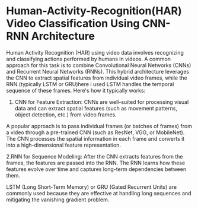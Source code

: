 # Human-Activity-Recognition(HAR) Video Classification Using CNN-RNN Architecture

Human Activity Recognition (HAR) using video data involves recognizing and classifying actions performed by humans in videos. A common approach for this task is to combine Convolutional Neural Networks (CNNs) and Recurrent Neural Networks (RNNs). This hybrid architecture leverages the CNN to extract spatial features from individual video frames, while the RNN (typically LSTM or GRU)here i used LSTM handles the temporal sequence of these frames.
Here's how it typically works:

1. CNN for Feature Extraction:
CNNs are well-suited for processing visual data and can extract spatial features (such as movement patterns, object detection, etc.) from video frames.

A popular approach is to pass individual frames (or batches of frames) from a video through a pre-trained CNN (such as ResNet, VGG, or MobileNet).
The CNN processes the spatial information in each frame and converts it into a high-dimensional feature representation.

2.RNN for Sequence Modeling:
After the CNN extracts features from the frames, the features are passed into the RNN. The RNN learns how these features evolve over time and captures long-term dependencies between them.

LSTM (Long Short-Term Memory) or GRU (Gated Recurrent Units) are commonly used because they are effective at handling long sequences and mitigating the vanishing gradient problem.
